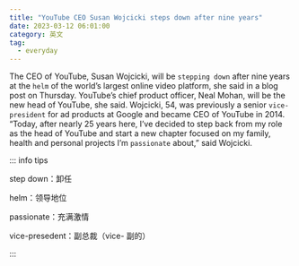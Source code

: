 ```yaml
---
title: "YouTube CEO Susan Wojcicki steps down after nine years"
date: 2023-03-12 06:01:00
category: 英文
tag:
  - everyday
---
```


The CEO of YouTube, Susan Wojcicki, will be `stepping down` after nine years at the `helm` of the world’s largest online video platform, she said in a blog post on Thursday. YouTube’s chief product officer, Neal Mohan, will be the new head of YouTube, she said. Wojcicki, 54, was previously a senior `vice-president` for ad products at Google and became CEO of YouTube in 2014. “Today, after nearly 25 years here, I’ve decided to step back from my role as the head of YouTube and start a new chapter focused on my family, health and personal projects I’m `passionate` about,” said Wojcicki.

::: info tips

step down：卸任

helm：领导地位

passionate：充满激情

vice-presedent：副总裁（vice- 副的）

:::
